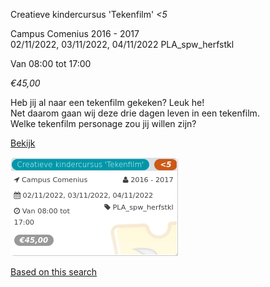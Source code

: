 Creatieve kindercursus 'Tekenfilm' *<5*

Campus Comenius 2016 - 2017  
02/11/2022, 03/11/2022, 04/11/2022 PLA\_spw\_herfstkl  

Van 08:00 tot 17:00

*€45,00*

  

Heb jij al naar een tekenfilm gekeken? Leuk he!  
Net daarom gaan wij deze drie dagen leven in een tekenfilm.  
Welke tekenfilm personage zou jij willen zijn?

[Bekijk](https://tickets.vgc.be/activity/subscribe/PLA_spw_herfstkl)

![](83361.png)

[Based on this search](https://tickets.vgc.be/activity/index?&vrijeplaatsen=1&Age%5B%5D=4%2C6&entity=286)
